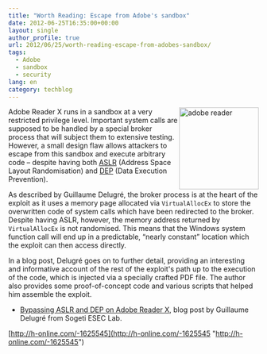 ```yaml
---
title: "Worth Reading: Escape from Adobe's sandbox"
date: 2012-06-25T16:35:00+00:00
layout: single
author_profile: true
url: 2012/06/25/worth-reading-escape-from-adobes-sandbox/
tags:
  - Adobe
  - sandbox
  - security
lang: en
category: techblog
---
```

<a href="http://lh4.ggpht.com/-aybwqy1UQcQ/T-iMWjfZ89I/AAAAAAAAGXc/Rf9hKbePy6w/s1600-h/adobe%252520reader%25255B5%25255D.jpg" target="_blank"><img title="adobe reader" border="0" alt="adobe reader" align="right" src="http://lh4.ggpht.com/-_vwlEK3JFds/T-iMYTsGZaI/AAAAAAAAGXk/xhtZ1_T5FuA/adobe%252520reader_thumb%25255B3%25255D.jpg?imgmax=800" width="160" height="165" /></a>Adobe Reader X runs in a sandbox at a very restricted privilege level. Important system calls are supposed to be handled by a special broker process that will subject them to extensive testing. However, a small design flaw allows attackers to escape from this sandbox and execute arbitrary code – despite having both [ASLR](http://en.wikipedia.org/wiki/Address_space_layout_randomization) (Address Space Layout Randomisation) and [DEP](http://en.wikipedia.org/wiki/Data_Execution_Prevention) (Data Execution Prevention). 

As described by Guillaume Delugré, the broker process is at the heart of the exploit as it uses a memory page allocated via `VirtualAllocEx` to store the overwritten code of system calls which have been redirected to the broker. Despite having ASLR, however, the memory address returned by `VirtualAllocEx` is not randomised. This means that the Windows system function call will end up in a predictable, “nearly constant” location which the exploit can then access directly. 

In a blog post, Delugré goes on to further detail, providing an interesting and informative account of the rest of the exploit's path up to the execution of the code, which is injected via a specially crafted PDF file. The author also provides some proof-of-concept code and various scripts that helped him assemble the exploit. 

  * [Bypassing ASLR and DEP on Adobe Reader X](http://esec-lab.sogeti.com/post/Bypassing-ASLR-and-DEP-on-Adobe-Reader-X), blog post by Guillaume Delugré from Sogeti ESEC Lab.











[http://h-online.com/-1625545](http://h-online.com/-1625545 "http://h-online.com/-1625545")